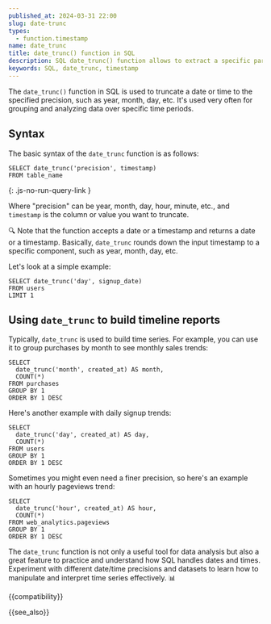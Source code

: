 ```yaml
---
published_at: 2024-03-31 22:00
slug: date-trunc
types:
  - function.timestamp
name: date_trunc
title: date_trunc() function in SQL
description: SQL date_trunc() function allows to extract a specific part of a timestamp (year, month, day, hour, etc).
keywords: SQL, date_trunc, timestamp
---
```


The `date_trunc()` function in SQL is used to truncate a date or time to the specified precision, such as year, month, day, etc. It's used very often for grouping and analyzing data over specific time periods.

## Syntax

The basic syntax of the `date_trunc` function is as follows:

~~~pgsql
SELECT date_trunc('precision', timestamp)
FROM table_name
~~~
{: .js-no-run-query-link }

Where "precision" can be year, month, day, hour, minute, etc., and `timestamp` is the column or value you want to truncate.

:mag: Note that the function accepts a date or a timestamp and returns a date or a timestamp. Basically, `date_trunc` rounds down the input timestamp to a specific component, such as year, month, day, etc.

Let's look at a simple example:

~~~pgsql
SELECT date_trunc('day', signup_date)
FROM users
LIMIT 1
~~~

## Using `date_trunc` to build timeline reports

Typically, `date_trunc` is used to build time series. For example, you can use it to group purchases by month to see monthly sales trends:

~~~pgsql
SELECT
  date_trunc('month', created_at) AS month,
  COUNT(*)
FROM purchases
GROUP BY 1
ORDER BY 1 DESC
~~~

Here's another example with daily signup trends:

~~~pgsql
SELECT
  date_trunc('day', created_at) AS day,
  COUNT(*)
FROM users
GROUP BY 1
ORDER BY 1 DESC
~~~

Sometimes you might even need a finer precision, so here's an example with an hourly pageviews trend:

~~~pgsql
SELECT
  date_trunc('hour', created_at) AS hour,
  COUNT(*)
FROM web_analytics.pageviews
GROUP BY 1
ORDER BY 1 DESC
~~~

The `date_trunc` function is not only a useful tool for data analysis but also a great feature to practice and understand how SQL handles dates and times. Experiment with different date/time precisions and datasets to learn how to manipulate and interpret time series effectively. :bar_chart:

{{compatibility}}

{{see_also}}
